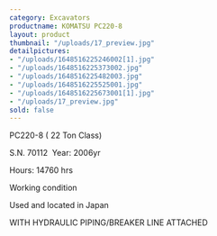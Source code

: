 ```yaml
---
category: Excavators
productname: KOMATSU PC220-8
layout: product
thumbnail: "/uploads/17_preview.jpg"
detailpictures:
- "/uploads/1648516225246002[1].jpg"
- "/uploads/1648516225373002.jpg"
- "/uploads/1648516225482003.jpg"
- "/uploads/1648516225525001.jpg"
- "/uploads/1648516225673001[1].jpg"
- "/uploads/17_preview.jpg"
sold: false
---
```


PC220-8 ( 22 Ton Class)&nbsp;



S.N. 70112&nbsp; Year: 2006yr

Hours: 14760 hrs



Working condition

Used and located in Japan

WITH HYDRAULIC PIPING/BREAKER LINE ATTACHED





